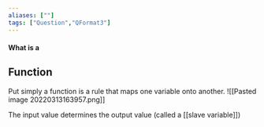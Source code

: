 ```yaml
---
aliases: [""]
tags: ["Question","QFormat3"]
---
```


#### What is a
## Function
Put simply a function is a rule that maps one variable onto another.
![[Pasted image 20220313163957.png]]

The input value determines the output value (called a [[slave variable]])
